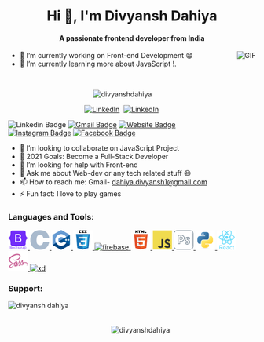  <h1 align="center">Hi 👋, I'm Divyansh Dahiya</h1>
 <h4 align="center">A passionate frontend developer from India</h4>

<!-- ![](https://camo.githubusercontent.com/5ff9182d12e799168a3bb67b88df7388ae08ede3/68747470733a2f2f6d69726f2e6d656469756d2e636f6d2f6d61782f3837352f312a7164415731546a434e353768316c6275757a766368672e676966 "Link to gif")
-->

<img align="right" height="270px" alt="GIF" src="https://i.ibb.co/804t90R/anonymous.gif" /> 

- 🔭 I’m currently working on Front-end Development :grin:
- 🐍 I’m currently learning more about JavaScript !.


<br>
<p align="center"> <img src="https://komarev.com/ghpvc/?username=divyanshdahiya&label=Profile%20views&color=0e75b6&style=flat" alt="divyanshdahiya" /> </p>
<p align="center">
<a href="https://www.linkedin.com/in/divyanshdahiya/"><img src="https://img.shields.io/badge/linkedin-%230077B5.svg?&style=for-the-badge&logo=linkedin&logoColor=white" alt="LinkedIn" /></a>&nbsp;  
 <a href="https://www.linkedin.com/in/divyanshdahiya/"><img src="https://img.shields.io/badge/Instagram-E4405F?style=for-the-badge&logo=instagram&logoColor=white" alt="LinkedIn" /></a>&nbsp;
 
![Linkedin Badge](https://img.shields.io/badge/LinkedIn-blue?style=flat&logo=linkedin&labelColor=blue&link=https://www.linkedin.com/in/divyanshdahiya) [![Gmail Badge](https://img.shields.io/badge/Gmail-red?style=flat-square&logo=Gmail&logoColor=white&link=mailto:dahiya.divyansh1@gmail.com)](mailto:dahiya.divyansh1@gmail.com) [![Website Badge](https://img.shields.io/badge/-Website-47CCCC?style=flat&logo=Google-Chrome&logoColor=white&link=https://)](https://) [![Instagram Badge](https://img.shields.io/badge/-Instagram-E4405F?style=flat&logo=instagram&logoColor=white&link=https://www.instagram.com/divyanshdahiya/)](https://www.instagram.com/divyanshdahiya/) [![Facebook Badge](https://img.shields.io/badge/-Facebook-1877f2?style=flat&logo=facebook&logoColor=white&link=https://www.facebook.com/divdahiya/)](https://www.facebook.com/divdahiya/)

- 👯 I’m looking to collaborate on JavaScript Project 
- 🥅 2021 Goals: Become a Full-Stack Developer
- 🤔 I’m looking for help with Front-end 
- 💬 Ask me about Web-dev or any tech related stuff :smile:
- 📫 How to reach me: Gmail- dahiya.divyansh1@gmail.com
- ⚡ Fun fact: I love to play games

<h3 align="left">Languages and Tools:</h3>
<p align="left"> <a href="https://getbootstrap.com" target="_blank"> <img src="https://raw.githubusercontent.com/devicons/devicon/master/icons/bootstrap/bootstrap-plain-wordmark.svg" alt="bootstrap" width="40" height="40"/> </a> <a href="https://www.cprogramming.com/" target="_blank"> <img src="https://raw.githubusercontent.com/devicons/devicon/master/icons/c/c-original.svg" alt="c" width="40" height="40"/> </a> <a href="https://www.w3schools.com/cpp/" target="_blank"> <img src="https://raw.githubusercontent.com/devicons/devicon/master/icons/cplusplus/cplusplus-original.svg" alt="cplusplus" width="40" height="40"/> </a> <a href="https://www.w3schools.com/css/" target="_blank"> <img src="https://raw.githubusercontent.com/devicons/devicon/master/icons/css3/css3-original-wordmark.svg" alt="css3" width="40" height="40"/> </a> <a href="https://firebase.google.com/" target="_blank"> <img src="https://www.vectorlogo.zone/logos/firebase/firebase-icon.svg" alt="firebase" width="40" height="40"/> </a> <a href="https://www.w3.org/html/" target="_blank"> <img src="https://raw.githubusercontent.com/devicons/devicon/master/icons/html5/html5-original-wordmark.svg" alt="html5" width="40" height="40"/> </a> <a href="https://developer.mozilla.org/en-US/docs/Web/JavaScript" target="_blank"> <img src="https://raw.githubusercontent.com/devicons/devicon/master/icons/javascript/javascript-original.svg" alt="javascript" width="40" height="40"/> </a> <a href="https://www.photoshop.com/en" target="_blank"> <img src="https://raw.githubusercontent.com/devicons/devicon/master/icons/photoshop/photoshop-line.svg" alt="photoshop" width="40" height="40"/> </a> <a href="https://www.python.org" target="_blank"> <img src="https://raw.githubusercontent.com/devicons/devicon/master/icons/python/python-original.svg" alt="python" width="40" height="40"/> </a> <a href="https://reactjs.org/" target="_blank"> <img src="https://raw.githubusercontent.com/devicons/devicon/master/icons/react/react-original-wordmark.svg" alt="react" width="40" height="40"/> </a> <a href="https://sass-lang.com" target="_blank"> <img src="https://raw.githubusercontent.com/devicons/devicon/master/icons/sass/sass-original.svg" alt="sass" width="40" height="40"/> </a> <a href="https://www.adobe.com/products/xd.html" target="_blank"> <img src="https://cdn.worldvectorlogo.com/logos/adobe-xd.svg" alt="xd" width="40" height="40"/> </a> </p>

<h3 align="left">Support:</h3>
<p><a href="https://www.buymeacoffee.com/divyansh dahiya"> <img align="left" src="https://cdn.buymeacoffee.com/buttons/v2/default-yellow.png" height="50" width="210" alt="divyansh dahiya" /></a></p><br><br>
<p><img align="center" src="https://github-readme-streak-stats.herokuapp.com/?user=divyanshdahiya&" alt="divyanshdahiya" /></p>
